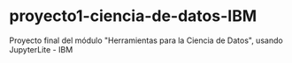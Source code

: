 # proyecto1-ciencia-de-datos-IBM
Proyecto final del módulo "Herramientas para la Ciencia de Datos", usando JupyterLite - IBM
